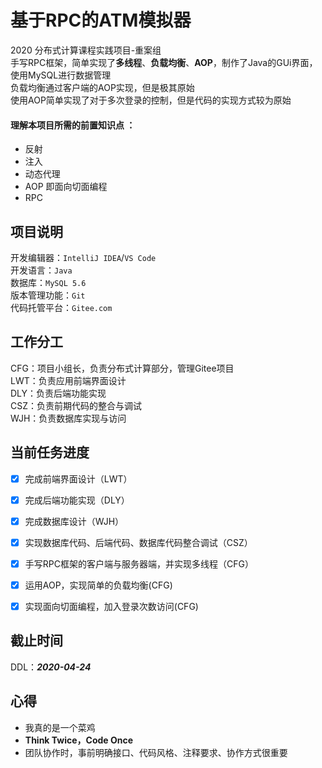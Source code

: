 # 基于RPC的ATM模拟器

2020 分布式计算课程实践项目-重案组    
手写RPC框架，简单实现了**多线程**、**负载均衡**、**AOP**，制作了Java的GUi界面，使用MySQL进行数据管理          
负载均衡通过客户端的AOP实现，但是极其原始     
使用AOP简单实现了对于多次登录的控制，但是代码的实现方式较为原始        

#### 理解本项目所需的前置知识点 ：            

- 反射
- 注入
- 动态代理
- AOP 即面向切面编程
- RPC



## 项目说明

开发编辑器：`IntelliJ IDEA`/`VS Code`   
开发语言：`Java`   
数据库：`MySQL 5.6`    
版本管理功能：`Git`    
代码托管平台：`Gitee.com`     

## 工作分工

CFG：项目小组长，负责分布式计算部分，管理Gitee项目  
LWT：负责应用前端界面设计   
DLY：负责后端功能实现    
CSZ：负责前期代码的整合与调试    
WJH：负责数据库实现与访问         

## 当前任务进度

- [x] 完成前端界面设计（LWT）
- [x] 完成后端功能实现（DLY）
- [x] 完成数据库设计（WJH）
- [x] 实现数据库代码、后端代码、数据库代码整合调试（CSZ）
- [x] 手写RPC框架的客户端与服务器端，并实现多线程（CFG）
- [x] 运用AOP，实现简单的负载均衡(CFG)
- [x] 实现面向切面编程，加入登录次数访问(CFG)





## 截止时间

DDL：***2020-04-24***



## 心得

- 我真的是一个菜鸡
- **Think Twice，Code Once**
- 团队协作时，事前明确接口、代码风格、注释要求、协作方式很重要